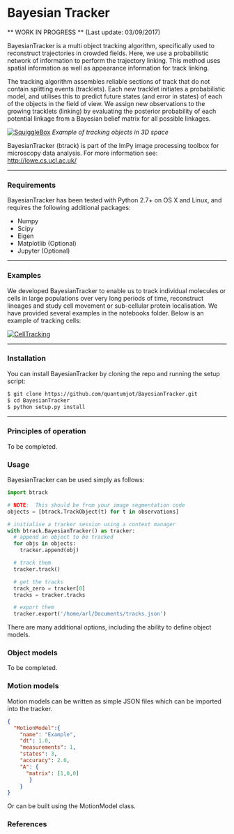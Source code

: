 # Bayesian Tracker

** WORK IN PROGRESS ** (Last update: 03/09/2017)


BayesianTracker is a multi object tracking algorithm, specifically used to
reconstruct trajectories in crowded fields. Here, we use a probabilistic network
of information to perform the trajectory linking. This method uses spatial
information as well as appearance information for track linking.

The tracking algorithm assembles reliable sections of track that do not
contain splitting events (tracklets). Each new tracklet initiates a
probabilistic model, and utilises this to predict future states (and error in
states) of each of the objects in the field of view.  We assign new observations
to the growing tracklets (linking) by evaluating the posterior probability of
each potential linkage from a Bayesian belief matrix for all possible linkages.


[![SquiggleBox](http://lowe.cs.ucl.ac.uk/images/tracks.png)]()
*Example of tracking objects in 3D space*

BayesianTracker (btrack) is part of the ImPy image processing toolbox for
microscopy data analysis. For more information see: http://lowe.cs.ucl.ac.uk/

---

### Requirements

BayesianTracker has been tested with Python 2.7+ on OS X and Linux, and requires
the following additional packages:

+ Numpy
+ Scipy
+ Eigen
+ Matplotlib (Optional)
+ Jupyter (Optional)

---

### Examples

We developed BayesianTracker to enable us to track individual molecules or
cells in large populations over very long periods of time, reconstruct lineages
and study cell movement or sub-cellular protein localisation. We have provided several examples in the notebooks folder.  Below is an
example of tracking cells:

[![CellTracking](http://lowe.cs.ucl.ac.uk/images/youtube.png)](https://youtu.be/dsjUnRwu33k)

---

### Installation

You can install BayesianTracker by cloning the repo and running the setup script:
```sh
$ git clone https://github.com/quantumjot/BayesianTracker.git
$ cd BayesianTracker
$ python setup.py install
```



---

### Principles of operation
To be completed.

### Usage

BayesianTracker can be used simply as follows:

```python
import btrack

# NOTE:  This should be from your image segmentation code
objects = [btrack.TrackObject(t) for t in observations]

# initialise a tracker session using a context manager
with btrack.BayesianTracker() as tracker:
  # append an object to be tracked
  for objs in objects:
    tracker.append(obj)

  # track them
  tracker.track()

  # get the tracks
  track_zero = tracker[0]
  tracks = tracker.tracks

  # export them
  tracker.export('/home/arl/Documents/tracks.json')
```

There are many additional options, including the ability to define object models.

### Object models
To be completed.

### Motion models
Motion models can be written as simple JSON files which can be imported into the tracker.

```json
{
  "MotionModel":{
    "name": "Example",
    "dt": 1.0,
    "measurements": 1,
    "states": 3,
    "accuracy": 2.0,
    "A": {
      "matrix": [1,0,0]
       }
    }
}
```

Or can be built using the MotionModel class.

### References
